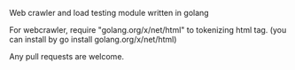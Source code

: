Web crawler and load testing module written in golang

For webcrawler, require "golang.org/x/net/html" to tokenizing html tag. (you can install by go install golang.org/x/net/html)

Any pull requests are welcome.
